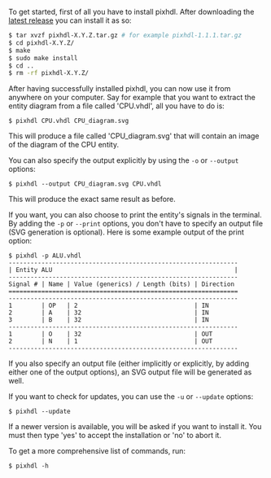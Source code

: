 To get started, first of all you have to install pixhdl.
After downloading the [latest release](https://github.com/kokkonisd/pixhdl/releases/latest) you can install it as so:

```bash
$ tar xvzf pixhdl-X.Y.Z.tar.gz # for example pixhdl-1.1.1.tar.gz
$ cd pixhdl-X.Y.Z/
$ make
$ sudo make install
$ cd ..
$ rm -rf pixhdl-X.Y.Z/
```

After having successfully installed pixhdl, you can now use it from anywhere on your computer.
Say for example that you want to extract the entity diagram from a file called 'CPU.vhdl', all you have to do is:

```plaintext
$ pixhdl CPU.vhdl CPU_diagram.svg
```

This will produce a file called 'CPU_diagram.svg' that will contain an image of the diagram of the CPU entity.

You can also specify the output explicitly by using the `-o` or `--output` options:

```plaintext
$ pixhdl --output CPU_diagram.svg CPU.vhdl
```

This will produce the exact same result as before.

If you want, you can also choose to print the entity's signals in the terminal. By adding the `-p` or `--print` options, you don't have to specify an output file (SVG generation is optional). Here is some example output of the print option:

```plaintext
$ pixhdl -p ALU.vhdl
---------------------------------------------------------------
| Entity ALU                                                  |
---------------------------------------------------------------
Signal # | Name | Value (generics) / Length (bits) | Direction
===============================================================
---------------------------------------------------------------
1        | OP   | 2                                | IN
2        | A    | 32                               | IN
3        | B    | 32                               | IN
---------------------------------------------------------------
1        | O    | 32                               | OUT
2        | N    | 1                                | OUT
---------------------------------------------------------------
```

If you also specify an output file (either implicitly or explicitly, by adding either one of the output options), an SVG output file will be generated as well.

If you want to check for updates, you can use the `-u` or `--update` options:

```plaintext
$ pixhdl --update
```

If a newer version is available, you will be asked if you want to install it. You must then type 'yes' to accept the installation or 'no' to abort it.

To get a more comprehensive list of commands, run:

```plaintext
$ pixhdl -h
```
